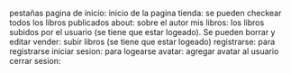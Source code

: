 pestañas
    pagina de inicio: inicio de la pagina
    tienda: se pueden checkear todos los libros publicados
    about: sobre el autor
    mis libros: los libros subidos por el usuario (se tiene que estar logeado). Se pueden borrar y editar
    vender: subir libros (se tiene que estar logeado)
    registrarse: para registrarse
    iniciar sesion: para logearse
    avatar: agregar avatar al usuario
    cerrar sesion: 
